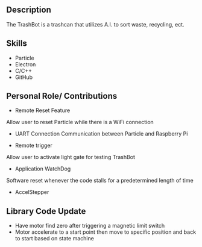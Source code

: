 ## Description
<p> The TrashBot is a trashcan that utilizes A.I. to sort waste, recycling, ect. <p>

## Skills
* Particle
* Electron
* C/C++
* GitHub

## Personal Role/ Contributions
* Remote Reset Feature
<p>Allow user to reset Particle while there is a WiFi connection<p>
  
* UART Connection
Communication between Particle and Raspberry Pi

* Remote trigger
<p> Allow user to activate light gate for testing TrashBot<p>
  
* Application WatchDog
<p>Software reset whenever the code stalls for a predetermined length of time<p>
  
* AccelStepper

## Library Code Update
* Have motor find zero after triggering a magnetic limit switch
* Motor accelerate to a start point then move to specific position and back to start based on state machine

